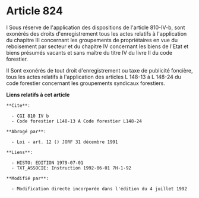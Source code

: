 # Article 824

I Sous réserve de l'application des dispositions de l'article 810-IV-b, sont exonérés des droits d'enregistrement tous les
actes relatifs à l'application du chapitre III concernant les groupements de propriétaires en vue du reboisement par secteur
et du chapitre IV concernant les biens de l'Etat et biens présumés vacants et sans maître du titre IV du livre II du code
forestier.

II Sont exonérés de tout droit d'enregistrement ou taxe de publicité foncière, tous les actes relatifs à l'application des
articles L 148-13 à L 148-24 du code forestier concernant les groupements syndicaux forestiers.

**Liens relatifs à cet article**

	**Cite**:

	  - CGI 810 IV b
	  - Code forestier L148-13 A Code forestier L148-24

	**Abrogé par**:

	  - Loi - art. 12 () JORF 31 décembre 1991

	**Liens**:

	  - HISTO: EDITION 1979-07-01
	  - TXT_ASSOCIE: Instruction 1992-06-01 7H-1-92

	**Modifié par**:

	  - Modification directe incorporée dans l'édition du 4 juillet 1992
